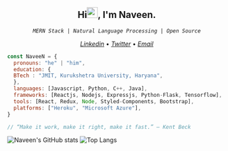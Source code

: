 <h2 align="center">Hi<img src="https://media.giphy.com/media/hvRJCLFzcasrR4ia7z/giphy.gif" width="25px">, I'm Naveen.
</h2>


<p align="center"><code><em>MERN Stack | Natural Language Processing | Open Source</em></code></p>


<p align="center">
<!--   <a href="https://portfolio-naveen.netlify.app/"><em>Portfolio</em></a> • -->
  <a href="https://www.linkedin.com/in/naveen-kumar-6777881ab/"><em>Linkedin</em></a> •
  <a href="https://twitter.com/naveen_8801"><em>Twitter</em></a> •
  <a href="mailto:naveensharma10d@gmail.com"><em>Email</em></a>
</p>


```javascript
const NaveeN = {
  pronouns: "he" | "him",
  education: {
  BTech : "JMIT, Kurukshetra University, Haryana",
  },
  languages: [Javascript, Python, C++, Java],
  frameworks: [Reactjs, Nodejs, Expressjs, Python-Flask, Tensorflow],
  tools: [React, Redux, Node, Styled-Components, Bootstrap],
  platforms: ["Heroku", "Microsoft Azure"],
}

// “Make it work, make it right, make it fast.” – Kent Beck

```

![Naveen's GitHub stats](https://github-readme-stats.vercel.app/api?username=naveen8801&show_icons=true&theme=tokyonight)
![Top Langs](https://github-readme-stats.vercel.app/api/top-langs/?username=naveen8801&layout=compact&theme=tokyonight&langs_count=8)



